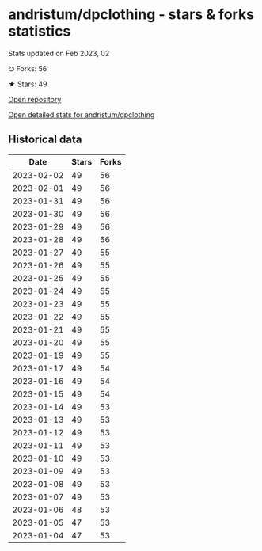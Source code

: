 # andristum/dpclothing - stars & forks statistics

Stats updated on Feb 2023, 02

☋ Forks: 56

★ Stars: 49

[Open repository](https://github.com/andristum/dpclothing)

[Open detailed stats for andristum/dpclothing](https://reviewgithub.com/rep/andristum/dpclothing)

## Historical data
| Date | Stars | Forks |
|------|-------|-------|
| 2023-02-02 | 49 | 56 | 
| 2023-02-01 | 49 | 56 | 
| 2023-01-31 | 49 | 56 | 
| 2023-01-30 | 49 | 56 | 
| 2023-01-29 | 49 | 56 | 
| 2023-01-28 | 49 | 56 | 
| 2023-01-27 | 49 | 55 | 
| 2023-01-26 | 49 | 55 | 
| 2023-01-25 | 49 | 55 | 
| 2023-01-24 | 49 | 55 | 
| 2023-01-23 | 49 | 55 | 
| 2023-01-22 | 49 | 55 | 
| 2023-01-21 | 49 | 55 | 
| 2023-01-20 | 49 | 55 | 
| 2023-01-19 | 49 | 55 | 
| 2023-01-17 | 49 | 54 | 
| 2023-01-16 | 49 | 54 | 
| 2023-01-15 | 49 | 54 | 
| 2023-01-14 | 49 | 53 | 
| 2023-01-13 | 49 | 53 | 
| 2023-01-12 | 49 | 53 | 
| 2023-01-11 | 49 | 53 | 
| 2023-01-10 | 49 | 53 | 
| 2023-01-09 | 49 | 53 | 
| 2023-01-08 | 49 | 53 | 
| 2023-01-07 | 49 | 53 | 
| 2023-01-06 | 48 | 53 | 
| 2023-01-05 | 47 | 53 | 
| 2023-01-04 | 47 | 53 | 

